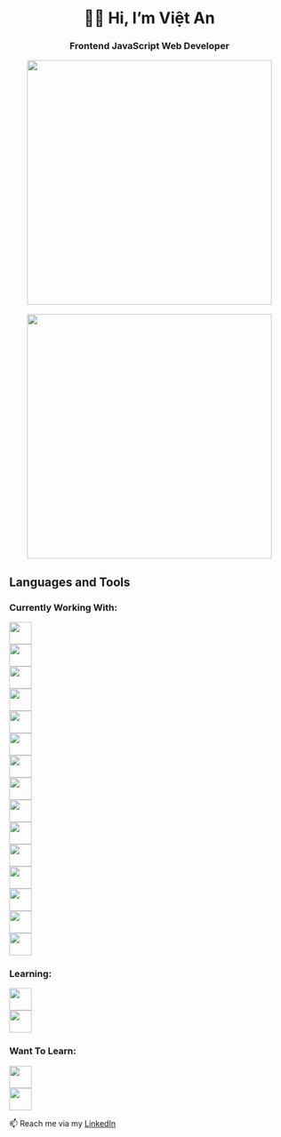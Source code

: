 <h1 align="center">👨‍💻 Hi, I’m Việt An</h1> 
<h3 align="center">Frontend JavaScript Web Developer</h3>

<!-- Generated by https://github.com/anuraghazra/github-readme-stats -->

<div align="center">
  <img width="440em" src="https://github-readme-stats.vercel.app/api/top-langs/?username=vietan0&layout=compact&theme=dark"/>
</div>
<br />
<div align="center">
  <img width="440em" src="https://github-readme-stats.vercel.app/api?username=vietan0&show_icons=true&theme=dark"/>  
</div>

<!-- Generated by https://devicon.dev/ -->

<h2>Languages and Tools</h2>
<h3>Currently Working With:</h3>
<div>
  <img width="40" style="display: block; padding-right: 1em;" src="https://cdn.jsdelivr.net/gh/devicons/devicon/icons/bash/bash-original.svg" />
  <img width="40" style="display: block; padding-right: 1em;" src="https://cdn.jsdelivr.net/gh/devicons/devicon/icons/postgresql/postgresql-original.svg" />
  <img width="40" style="display: block; padding-right: 1em;" src="https://cdn.jsdelivr.net/gh/devicons/devicon/icons/jest/jest-plain.svg" />
  <img width="40" style="display: block; padding-right: 1em;" src="https://cdn.jsdelivr.net/gh/devicons/devicon/icons/mongodb/mongodb-original-wordmark.svg" />
  <img width="40" style="display: block; padding-right: 1em;" src="https://cdn.jsdelivr.net/gh/devicons/devicon/icons/express/express-original.svg" />
  <img width="40" style="display: block; padding-right: 1em;" src="https://cdn.jsdelivr.net/gh/devicons/devicon/icons/nodejs/nodejs-original.svg" />
  <img width="40" style="display: block; padding-right: 1em;" src="https://cdn.jsdelivr.net/gh/devicons/devicon/icons/react/react-original.svg" />
  <img width="40" style="display: block; padding-right: 1em;" src="https://cdn.jsdelivr.net/gh/devicons/devicon/icons/sass/sass-original.svg" />
  <img width="40" style="display: block; padding-right: 1em;" src="https://cdn.jsdelivr.net/gh/devicons/devicon/icons/bootstrap/bootstrap-original.svg" />     
  <img width="40" style="display: block; padding-right: 1em;" src="https://cdn.jsdelivr.net/gh/devicons/devicon/icons/github/github-original.svg" />
  <img width="40" style="display: block; padding-right: 1em;" src="https://cdn.jsdelivr.net/gh/devicons/devicon/icons/git/git-original.svg" />
  <img width="40" style="display: block; padding-right: 1em;" src="https://cdn.jsdelivr.net/gh/devicons/devicon/icons/javascript/javascript-original.svg" />
  <img width="40" style="display: block; padding-right: 1em;" src="https://cdn.jsdelivr.net/gh/devicons/devicon/icons/css3/css3-original.svg" />
  <img width="40" style="display: block; padding-right: 1em;" src="https://cdn.jsdelivr.net/gh/devicons/devicon/icons/html5/html5-original.svg" />
  <img width="40" style="display: block; padding-right: 1em;" src="https://cdn.jsdelivr.net/gh/devicons/devicon/icons/figma/figma-original.svg" />
</div>
<h3>Learning:</h3>
<div>
  <img width="40" style="display: block; padding-right: 1em;" src="https://cdn.jsdelivr.net/gh/devicons/devicon/icons/firebase/firebase-plain.svg" />
  <img width="40" style="display: block; padding-right: 1em;" src="https://cdn.jsdelivr.net/gh/devicons/devicon/icons/react/react-original.svg" />
</div>
<h3>Want To Learn:</h3>
<div>
  <img width="40" style="display: block; padding-right: 1em;" src="https://cdn.jsdelivr.net/gh/devicons/devicon/icons/python/python-original.svg" />
  <img width="40" style="display: block; padding-right: 1em;" src="https://cdn.jsdelivr.net/gh/devicons/devicon/icons/tensorflow/tensorflow-original.svg" />
</div>

📫 Reach me via my [LinkedIn](https://www.linkedin.com/in/vietan/)

<!---
vietan0/vietan0 is a ✨ special ✨ repository because its `README.md` (this file) appears on your GitHub profile.
You can click the Preview link to take a look at your changes.
--->
